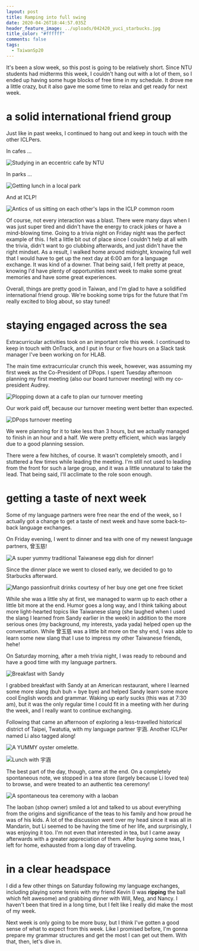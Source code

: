 ```yaml
---
layout: post
title: Ramping into full swing
date: 2020-04-26T18:44:57.035Z
header_feature_image: ../uploads/042420_yuci_starbucks.jpg
title_color: "#ffffff"
comments: false
tags:
  - TaiwanSp20
---
```

It's been a slow week, so this post is going to be relatively short. Since NTU students had midterms this week, I couldn't hang out with a lot of them, so I ended up having some huge blocks of free time in my schedule. It drove me a little crazy, but it also gave me some time to relax and get ready for next week.

# a solid international friend group

Just like in past weeks, I continued to hang out and keep in touch with the other ICLPers.

In cafes ... 

![Studying in an eccentric cafe by NTU](../uploads/042020_cafe.png "Studying in an eccentric cafe by NTU")

In parks ...

![Getting lunch in a local park](../uploads/042120_lunch_park.jpg "Getting lunch in a local park")

And at ICLP!

![Antics of us sitting on each other's laps in the ICLP common room](../uploads/042120_antics.jpg "Antics of us sitting on each other's laps in the ICLP common room")

Of course, not every interaction was a blast. There were many days when I was just super tired and didn't have the energy to crack jokes or have a mind-blowing time. Going to a trivia night on Friday night was the perfect example of this. I felt a little bit out of place since I couldn't help at all with the trivia, didn't want to go clubbing afterwards, and just didn't have the right mindset. As a result, I walked home around midnight, knowing full well that I would have to get up the next day at 6:00 am for a language exchange. It was kind of a downer. That being said, I felt pretty at peace, knowing I'd have plenty of opportunities next week to make some great memories and have some great experiences.

Overall, things are pretty good in Taiwan, and I'm glad to have a solidified international friend group. We're booking some trips for the future that I'm really excited to blog about, so stay tuned!

# staying engaged across the sea

Extracurricular activities took on an important role this week. I continued to keep in touch with OnTrack, and I put in four or five hours on a Slack task manager I've been working on for HLAB.

The main time extracurricular crunch this week, however, was assuming my first week as the Co-President of DPops. I spent Tuesday afternoon planning my first meeting (also our board turnover meeting) with my co-president Audrey.

![Plopping down at a cafe to plan our turnover meeting](../uploads/042120_dpops_meeting.jpg "Plopping down at a cafe to plan our turnover meeting")

Our work paid off, because our turnover meeting went better than expected.

![DPops turnover meeting](../uploads/042620_dpops_turnover_meeting.png "DPops turnover meeting")

We were planning for it to take less than 3 hours, but we actually managed to finish in an hour and a half. We were pretty efficient, which was largely due to a good planning session.

There were a few hitches, of course. It wasn't completely smooth, and I stuttered a few times while leading the meeting. I'm still not used to leading from the front for such a large group, and it was a little unnatural to take the lead. That being said, I'll acclimate to the role soon enough.

# getting a taste of next week

Some of my language partners were free near the end of the week, so I actually got a change to get a taste of next week and have some back-to-back language exchanges.

On Friday evening, I went to dinner and tea with one of my newest language partners, 曾玉慈!

![A super yummy traditional Taiwanese egg dish for dinner!](../uploads/042420_eggdish.jpg "Egg dish ")

Since the dinner place we went to closed early, we decided to go to Starbucks afterward.

![Mango passionfruit drinks courtesy of her buy one get one free ticket](../uploads/042420_yuci_starbucks.jpg "Language exchange with 曾玉慈 at Starbucks")

While she was a little shy at first, we managed to warm up to each other a little bit more at the end. Humor goes a long way, and I think talking about more light-hearted topics like Taiwanese slang (she laughed when I used the slang I learned from Sandy earlier in the week) in addition to the more serious ones (my background, my interests, yada yada) helped open up the conversation. While 曾玉慈 was a little bit more on the shy end, I was able to learn some new slang that I use to impress my other Taiwanese friends, hehe!

On Saturday morning, after a meh trivia night, I was ready to rebound and have a good time with my language partners.

![Breakfast with Sandy](../uploads/042520_sandy_exchange.jpg "Breakfast with Sandy")

I grabbed breakfast with Sandy at an American restaurant, where I learned some more slang (buh buh = bye bye) and helped Sandy learn some more cool English words and grammar. Waking up early sucks (this was at 7:30 am), but it was the only regular time I could fit in a meeting with her during the week, and I really want to continue exchanging.

Following that came an afternoon of exploring a less-travelled historical district of Taipei, Twatutia, with my language partner 宇涵. Another ICLPer named Li also tagged along!

![A YUMMY oyster omelette.](../uploads/042520_oyster_dish.jpg "A yummy oyster dish")

![Lunch with 宇涵](../uploads/042520_lunch.jpg "Lunch with 宇涵")

The best part of the day, though, came at the end. On a completely spontaneous note, we stopped in a tea store (largely because Li loved tea) to browse, and were treated to an authentic tea ceremony!

![A spontaneous tea ceremony with a laoban](../uploads/042520_tea_ceremony.jpg "A spontaneous tea ceremony with a laoban")

The laoban (shop owner) smiled a lot and talked to us about everything from the origins and significance of the teas to his family and how proud he was of his kids. A lot of the discussion went over my head since it was all in Mandarin, but Li seemed to be having the time of her life, and surprisingly, I was enjoying it too. I'm not even that interested in tea, but I came away afterwards with a greater appreciation of them. After buying some teas, I left for home, exhausted from a long day of traveling.

# in a clear headspace

I did a few other things on Saturday following my language exchanges, including playing some tennis with my friend Kevin (I was **ripping** the ball which felt awesome) and grabbing dinner with Will, Meg, and Nancy. I haven't been that tired in a long time, but I felt like I really did make the most of my week.

Next week is only going to be more busy, but I think I've gotten a good sense of what to expect from this week. Like I promised before, I'm gonna prepare my grammar structures and get the most I can get out them. With that, then, let's dive in.